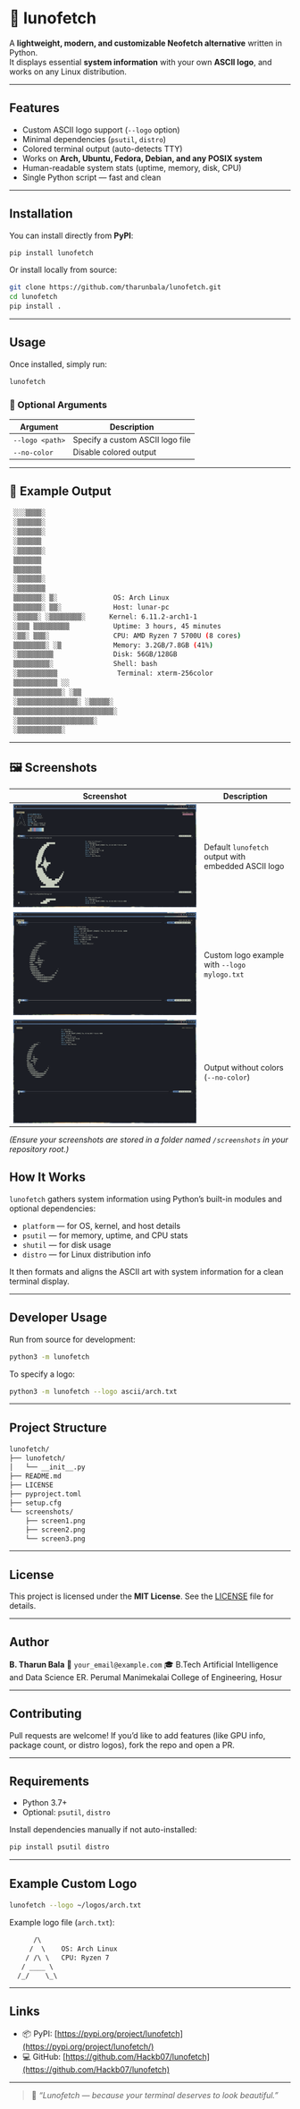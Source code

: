 

# 🌙 lunofetch

A **lightweight, modern, and customizable Neofetch alternative** written in Python.  
It displays essential **system information** with your own **ASCII logo**, and works on any Linux distribution.

---

##  Features

-  Custom ASCII logo support (`--logo` option)
-  Minimal dependencies (`psutil`, `distro`)
-  Colored terminal output (auto-detects TTY)
-  Works on **Arch, Ubuntu, Fedora, Debian, and any POSIX system**
-  Human-readable system stats (uptime, memory, disk, CPU)
-  Single Python script — fast and clean

---

##  Installation

You can install directly from **PyPI**:

```bash
pip install lunofetch
````

Or install locally from source:

```bash
git clone https://github.com/tharunbala/lunofetch.git
cd lunofetch
pip install .
```

---

##  Usage

Once installed, simply run:

```bash
lunofetch
```

### 🔧 Optional Arguments

| Argument        | Description                      |
| --------------- | -------------------------------- |
| `--logo <path>` | Specify a custom ASCII logo file |
| `--no-color`    | Disable colored output           |

---

## 🧩 Example Output

```bash
 ░░░▒▒▒▒░
 ░▒▒▒▒▒▒░
 ░▒▒▒▒▒▒░
 ░▒▒▒▒▒▒
 ░▒▒▒▒▒▒░
 ▒▒▒▒▒▒▒
 ▒▒▒▒▒▒▒
 ░▒▒▒▒▒▒░
 ░▒▒▒▒▒▒▒
 ▒▒▒▒▒▒▒░ ▒░              OS: Arch Linux
 ▒▒▒▒▒▒▒░ ▒▒░             Host: lunar-pc
 ░▒▒▒▒▒░ ░▒▒▒▒▒▒▒▒░      Kernel: 6.11.2-arch1-1
 ░▒▒▒ ▒▒▒▒▒▒▒▒▒           Uptime: 3 hours, 45 minutes
 ░▒▒░ ▒▒▒░                CPU: AMD Ryzen 7 5700U (8 cores)
 ▒▒▒▒▒▒▒▒░ ░▒             Memory: 3.2GB/7.8GB (41%)
 ░▒▒▒▒▒▒▒▒▒               Disk: 56GB/128GB
 ▒▒▒▒▒▒▒▒▒░               Shell: bash
 ░▒▒▒▒▒▒▒▒▒▒               Terminal: xterm-256color
 ▒▒▒▒▒▒▒▒▒▒▒ ░░
 ▒▒▒▒▒▒▒▒▒▒▒▒░ ░▒▒
 ░▒▒▒▒▒▒▒▒▒▒▒▒▒▒▒░ ░▒▒▒▒▒░
 ▒▒▒▒▒▒▒▒▒▒▒▒▒▒▒▒▒▒▒▒▒▒▒▒▒░
 ░▒▒▒▒▒▒▒▒▒▒▒▒▒▒▒▒▒▒▒░
 ░▒▒▒▒▒▒▒▒▒▒▒░
```

---

## 🖼️ Screenshots

| Screenshot | Description |
|-------------|--------------|
| ![Screenshot 1](screenshots/Screenshot%201.png) | Default `lunofetch` output with embedded ASCII logo |
| ![Screenshot 2](screenshots/Screenshot%202.png) | Custom logo example with `--logo mylogo.txt` |
| ![Screenshot 3](screenshots/Screenshot%203.png) | Output without colors (`--no-color`) |

*(Ensure your screenshots are stored in a folder named `/screenshots` in your repository root.)*


##  How It Works

`lunofetch` gathers system information using Python’s built-in modules and optional dependencies:

* `platform` — for OS, kernel, and host details
* `psutil` — for memory, uptime, and CPU stats
* `shutil` — for disk usage
* `distro` — for Linux distribution info

It then formats and aligns the ASCII art with system information for a clean terminal display.

---

##  Developer Usage

Run from source for development:

```bash
python3 -m lunofetch
```

To specify a logo:

```bash
python3 -m lunofetch --logo ascii/arch.txt
```

---

##  Project Structure

```
lunofetch/
├── lunofetch/
│   └── __init__.py
├── README.md
├── LICENSE
├── pyproject.toml
├── setup.cfg
└── screenshots/
    ├── screen1.png
    ├── screen2.png
    └── screen3.png
```

---

##  License

This project is licensed under the **MIT License**.
See the [LICENSE](LICENSE) file for details.

---

##  Author

**B. Tharun Bala**
📧 `your_email@example.com`
🎓 B.Tech Artificial Intelligence and Data Science
ER. Perumal Manimekalai College of Engineering, Hosur

---

##  Contributing

Pull requests are welcome!
If you’d like to add features (like GPU info, package count, or distro logos), fork the repo and open a PR.

---

##  Requirements

* Python 3.7+
* Optional: `psutil`, `distro`

Install dependencies manually if not auto-installed:

```bash
pip install psutil distro
```

---

##  Example Custom Logo

```bash
lunofetch --logo ~/logos/arch.txt
```

Example logo file (`arch.txt`):

```
      /\
     /  \    OS: Arch Linux
    / /\ \   CPU: Ryzen 7
   / ____ \
  /_/    \_\
```

---

##  Links

* 📦 PyPI: [https://pypi.org/project/lunofetch](https://pypi.org/project/lunofetch/)
* 💻 GitHub: [https://github.com/Hackb07/lunofetch](https://github.com/Hackb07/lunofetch)

---

> 💬 *“Lunofetch — because your terminal deserves to look beautiful.”*

```

